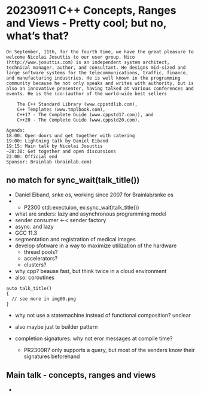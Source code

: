 # 20230911 C++ Concepts, Ranges and Views - Pretty cool; but no, what’s that?

```
On September, 11th, for the fourth time, we have the great pleasure to welcome Nicolai Josuttis to our user group. Nico (http://www.josuttis.com) is an independent system architect, technical manager, author, and consultant. He designs mid-sized and large software systems for the telecommunications, traffic, finance, and manufacturing industries. He is well known in the programming community because he not only speaks and writes with authority, but is also an innovative presenter, having talked at various conferences and events. He is the (co-)author of the world-wide best sellers

    The C++ Standard Library (www.cppstdlib.com),
    C++ Templates (www.tmplbook.com),
    C++17 - The Complete Guide (www.cppstd17.com)), and
    C++20 - The Complete Guide (www.cppstd20.com).
```

```
Agenda:
18:00: Open doors und get together with catering
19:00: Lightning talk by Daniel Eiband
19:15: Main talk by Nicolai Josuttis
~20:30: Get together and open discussions
22:00: Official end
Sponsor: Brainlab (brainlab.com)
```

## no match for sync_wait(talk_title())
* Daniel Eiband, snke os, working since 2007 for Brainlab/snke os
* * P2300 std::exectuion, ex:sync_wait)talk_title())
* what are snders: lazy and asynchronous programming model
* sender consumer <-< sender factory
* async. and lazy
* GCC 11.3
* segmentation and registration of medical images
* develop sfotware in a way to maximize utilization of the hardware
  * thread pools?
  * accelerators?
  * clusters?
* why cpp? beause fast, but think twice in a cloud environment
* also: coroutines
```
auto talk_title()
{
  // see more in img00.png
}
```
* why not use a statemachine instead of functional composition?  unclear
* also maybe just te builder pattern

* completion signatures: why not eror messages at compile time?
  * PR2300R7 only supports a query, but most of the senders know their signatures beforehand

## Main talk - concepts, ranges and views
*
